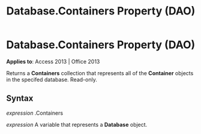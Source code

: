 ﻿---
title: Database.Containers Property (DAO)
TOCTitle: Containers Property
ms:assetid: d6b13bae-461c-fe5e-692b-0e04fcd5df2a
ms:mtpsurl: https://msdn.microsoft.com/library/Ff835049(v=office.15)
ms:contentKeyID: 48547988
ms.date: 09/18/2015
mtps_version: v=office.15
f1_keywords:
- dao360.chm1053173
f1_categories:
- Office.Version=v15
---

# Database.Containers Property (DAO)


**Applies to**: Access 2013 | Office 2013

Returns a **Containers** collection that represents all of the **Container** objects in the specifed database. Read-only.

## Syntax

*expression* .Containers

*expression* A variable that represents a **Database** object.

